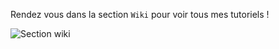 Rendez vous dans la section `Wiki` pour voir tous mes tutoriels !

![Section wiki](https://github.com/4rnoP/tutos-skript/blob/master/image.png)
